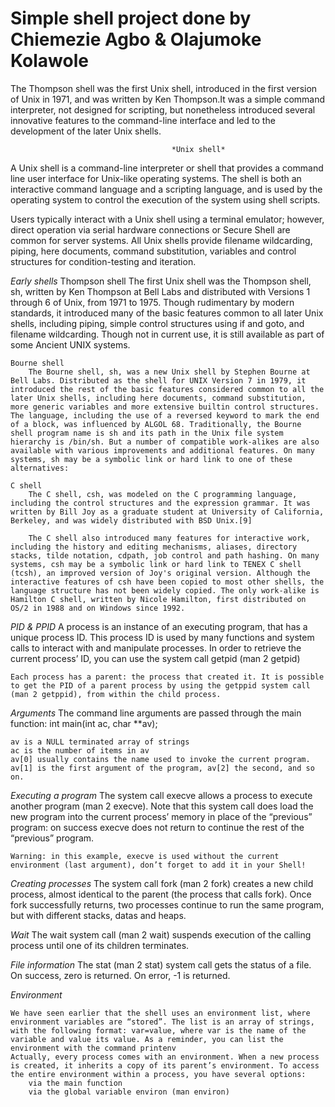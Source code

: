  Simple shell project done by Chiemezie Agbo & Olajumoke Kolawole 
 ===================================================================================================

The Thompson shell was the first Unix shell, introduced in the first version of Unix in 1971, and was written by Ken Thompson.It was a simple command interpreter, not designed for scripting, but nonetheless introduced several innovative features to the command-line interface and led to the development of the later Unix shells.

										*Unix shell*

A Unix shell is a command-line interpreter or shell that provides a command line user interface for Unix-like operating systems. The shell is both an interactive command language and a scripting language, and is used by the operating system to control the execution of the system using shell scripts.

Users typically interact with a Unix shell using a terminal emulator; however, direct operation via serial hardware connections or Secure Shell are common for server systems. All Unix shells provide filename wildcarding, piping, here documents, command substitution, variables and control structures for condition-testing and iteration.

*Early shells*
	Thompson shell
		The first Unix shell was the Thompson shell, sh, written by Ken Thompson at Bell Labs and distributed with Versions 1 through 6 of Unix, from 1971 to 1975. Though rudimentary by modern standards, it introduced many of the basic features common to all later Unix shells, including piping, simple control structures using if and goto, and filename wildcarding. Though not in current use, it is still available as part of some Ancient UNIX systems.

	Bourne shell
		The Bourne shell, sh, was a new Unix shell by Stephen Bourne at Bell Labs. Distributed as the shell for UNIX Version 7 in 1979, it introduced the rest of the basic features considered common to all the later Unix shells, including here documents, command substitution, more generic variables and more extensive builtin control structures. The language, including the use of a reversed keyword to mark the end of a block, was influenced by ALGOL 68. Traditionally, the Bourne shell program name is sh and its path in the Unix file system hierarchy is /bin/sh. But a number of compatible work-alikes are also available with various improvements and additional features. On many systems, sh may be a symbolic link or hard link to one of these alternatives:

	C shell
		The C shell, csh, was modeled on the C programming language, including the control structures and the expression grammar. It was written by Bill Joy as a graduate student at University of California, Berkeley, and was widely distributed with BSD Unix.[9]

		The C shell also introduced many features for interactive work, including the history and editing mechanisms, aliases, directory stacks, tilde notation, cdpath, job control and path hashing. On many systems, csh may be a symbolic link or hard link to TENEX C shell (tcsh), an improved version of Joy's original version. Although the interactive features of csh have been copied to most other shells, the language structure has not been widely copied. The only work-alike is Hamilton C shell, written by Nicole Hamilton, first distributed on OS/2 in 1988 and on Windows since 1992.


*PID & PPID*
	A process is an instance of an executing program, that has a unique process ID. This process ID is used by many functions and system calls to interact with and manipulate processes. In order to retrieve the current process’ ID, you can use the system call getpid (man 2 getpid)

	Each process has a parent: the process that created it. It is possible to get the PID of a parent process by using the getppid system call (man 2 getppid), from within the child process.

*Arguments*
	The command line arguments are passed through the main function: int main(int ac, char **av);

	av is a NULL terminated array of strings
	ac is the number of items in av
	av[0] usually contains the name used to invoke the current program. av[1] is the first argument of the program, av[2] the second, and so on.

*Executing a program*
	The system call execve allows a process to execute another program (man 2 execve). Note that this system call does load the new program into the current process’ memory in place of the “previous” program: on success execve does not return to continue the rest of the “previous” program.

	Warning: in this example, execve is used without the current environment (last argument), don’t forget to add it in your Shell!

*Creating processes*
	The system call fork (man 2 fork) creates a new child process, almost identical to the parent (the process that calls fork). Once fork successfully returns, two processes continue to run the same program, but with different stacks, datas and heaps.

*Wait*
	The wait system call (man 2 wait) suspends execution of the calling process until one of its children terminates.

*File information*
	The stat (man 2 stat) system call gets the status of a file. On success, zero is returned. On error, -1 is returned.

*Environment*
	
	We have seen earlier that the shell uses an environment list, where environment variables are “stored”. The list is an array of strings, with the following format: var=value, where var is the name of the variable and value its value. As a reminder, you can list the environment with the command printenv
	Actually, every process comes with an environment. When a new process is created, it inherits a copy of its parent’s environment. To access the entire environment within a process, you have several options:
		via the main function
		via the global variable environ (man environ)

